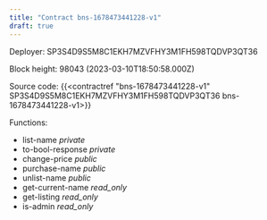```yaml
---
title: "Contract bns-1678473441228-v1"
draft: true
---
```

Deployer: SP3S4D9S5M8C1EKH7MZVFHY3M1FH598TQDVP3QT36


 



Block height: 98043 (2023-03-10T18:50:58.000Z)

Source code: {{<contractref "bns-1678473441228-v1" SP3S4D9S5M8C1EKH7MZVFHY3M1FH598TQDVP3QT36 bns-1678473441228-v1>}}

Functions:

* list-name _private_
* to-bool-response _private_
* change-price _public_
* purchase-name _public_
* unlist-name _public_
* get-current-name _read_only_
* get-listing _read_only_
* is-admin _read_only_
